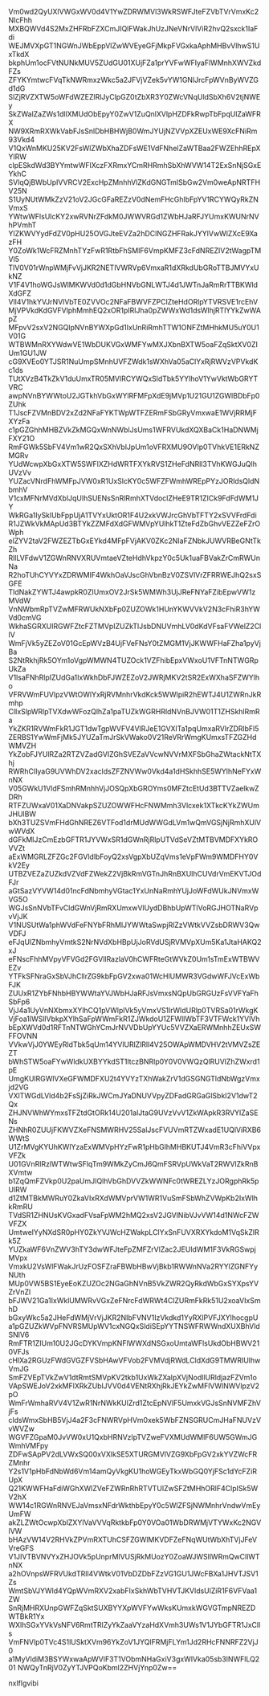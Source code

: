 Vm0wd2QyUXlVWGxWV0d4V1YwZDRWMVl3WkRSWFJteFZVbTVrVmxKc2NIcFhh
MXBQWVd4S2MxZHFRbFZXCmJIQlFWakJhUzJNeVNrVlViR2hvQ2sxck1IaFdi
WEJMVXpGT1NGWnJWbEppVlZwWVEyeGFjMkpFVGxkaAphMHBvVlhwS1UxTkdX
bkphUm1ocFVtNUNkMUV5ZUdGU01XUjFZa1prYVFwWFIyaFlWMnhXWVZkdFZs
ZFYKYmtwcFVqTkNWRmxzWkc5a2JFVjVZek5vYW1GNlJrcFpWVnByWVZGd1dG
SlZjRVZXTW5oWFdWZEZlRlJyClpGZ0tZbXR3Y0ZWcVNqUldSbXh6V2tjNWEy
SkZWalZaZWs1dllXMUdObEpyY0ZwV1ZuQnlXVlpHZDFkRwpTbFpqUlZaWFRX
NW9XRmRXWkVabFJsSnlDbHBHWjB0WmJYUjNZVVpXZEUxWE9XcFNiRm93Vkd4
V1QxWnMKU25KV2FsWlZWbXhaZDFsWE1VdFNhelZaWTBaa2FWZEhhREpXYlRW
clpESkdWd3BYYmtwWFlXczFXRmxYCmRHRmhSbXhWVW14T2ExSnNjSGxEYkhC
SVlqQjBWbUpIVVRCV2ExcHpZMnhhVlZKdGNGTmlSbGw2Vm0weApNRTFHV25N
S1UyNUtWMkZzV21oV2JGcGFaREZzV0dNemFHcGhlbFpYV1RCYWQyRkZNVmxS
YWtwWFlsUlcKY2xwRVNrZFdkM0JWWVRGd1ZWbHJaRFJYUmxKWUNrNVhPVmhT
YlZKWVYydFdZV0pHU25OVGJteEVZa2hDClNGZHFRakJYYlVwWlZXcE9XazFH
Y0ZoWk1WcFRZMnhTYzFwR1RtbFhSMlF6VmpKMFZ3cFdNREZIV2tWagpTMVl5
TlV0V01rWnpWMjFvVjJKR2NETlVWRVp6VmxaR1dXRkdUbGRoTTBJMVYxUkNZ
V1F4V1hoWGJsWlMKWVd0d1dGbHNVbGNLWTJ4d1JWTnJaRmRrTTBKWldXdGFZ
Vll4V1hkYVJrNVlVbTE0ZVVOc2NFaFBWVFZPClZteHdORlpYTVRSVE1rcEhV
MjVPVkdKdGVFVlphMmhEQ2xOR1pIRlJha0pZWWxWd1dsWlhjRTlYYkZwWApZ
MFpvV2sxV2NGQlpNVnBYWXpGd1IxUnRiRmhTTW1ONFZtMHhkMU5uY0U1V01G
WTBWMnRXYWdwVE1WbDUKVGxWMFYwMXJXbnBXTW5oaFZqSktXV0ZIUm1GU1JW
cG9XVEo0YTJSR1NuUmpSMnhUVFZWdk1sWXhVa05aClYxRjRWVzVPVkdKc1ds
TUtXVzB4TkZkV1duUmxTR05MVlRCYWQxSldTbk5YYlhoV1YwVktWbGRYTVRC
awpNVnBYWWtoU2JGTkhVbGxWYlRFMFpXdE9jMVp1U21GU1ZGWlBDbFp0ZUhk
T1JscFZVMnBDV2xZd2NFaFYKTWpWTFZERmFSbGRyVmxwaE1WVjRRMjFXYzFa
c1pGZGhhMHBZVkZkMGQxWnNWblJsUms1WFRVUkdXQXBaCk1HaDNWMjFXY21O
RmFGWk5SbFV4Vm1wR2QxSXhVblJpUm1oVFRXMU9OVlp0TVhkVE1ERkNZMGRv
YUdWcwpXbGxXTW5SWFlXZHdWRTFXYkRVS1ZHeFdNRll3TVhKWGJuQlhUVzVv
YUZacVNrdFhWMFpJVW0xR1UxSlcKY0c5WFZFWmhWREpPYzJORldsQldNbmhV
V1cxMFNrMVdXblJqUlhSUENsSnRlRmhXTVdoclZHeE9TR1ZICk9FdFdWM1JY
WkRGa1IySklUbFppUjA1TVYxUktOR1F4U2xkVWJrcGhVbTFTY2xSVVFrdFdi
R1JZWkVkMApUd3BTYkZZMFdXdGFWMVpYUlhkT1ZteFdZbGhvVEZZeFZrOWph
elZYV2taV2FWZEZTbGxEYkd4MFpFVjAKV0ZKc2NIaFZNbkJUWVRBeGNtTkZh
RllLVFdwV1ZGWnRNVXRUVmtaeVZteHdhVkpzY0c5Uk1uaFBVakZrCmRWUnNa
R2hoTUhCYVYxZDRWMlF4WkhOaVJscGhVbnBzV0ZSVlVrZFRRWEJhQ2sxSGFE
TldNakZYWTJ4awpkR0ZIUmxOV2JrSk5WMWh3UjJReFNYaFZibEpwVW1zMVdW
VnNWbmRpTVZwMFRWUkNXbFp0ZUZOWk1HUnYKWVVkV2N3cFhiR3hYWVd0cmVG
WkhaSGRXUlRGWFZtcFZTMVpIZUZkTlJsbDNUVmhLV0dKdVFsaFVWelZ2CllV
WmFjVk5yZEZoV01GcEpWVzB4UjFVeFNsY0tZMGM1VjJKWWFHaFZha1pyVjBa
S2NtRkhjRk5OYm1oVgpWMWN4TUZOck1VZFhibEpxVWxoU1VFTnNTWGRpUkZa
V1lsaFNhRlpIZUdGa1IxWkhDbFJWZEZoV2JWRjMKV2tSR2ExWXhaSFZWYlho
VFRVWmFUVlpzVWtOWlYxRjRVMnhrVkdKck5WWlpiR2hEWTJ4U1ZWRnJkRmhp
ClIxSlpWRlpTVXdwWFozQlhZa1paTUZkWGRHRldNVnBJVW01T1ZHSkhlRmRa
YkZKR1RVWmFkR1JGT1dwTgpWVFV4VlRJeE1GVXlTa1pqUmxaRVlrZDRlbFl5
ZERBS1YwWmFjMk5JYUZaTmJrSkVWako0V21ReVRrWmgKUmxsTFZGZHdWMVZH
YkZobFJYUlRZa2RTZVZadGVIZGhSVEZaVVcwNVVrMXFSbGhaZWtackNtTXhj
RWRhClIyaG9UVWhDV2xacldsZFZNVWw0Vkd4a1dHSkhhSE5WYlhNeFYxWnNX
V05GWkU1VldFSmhRMnhhVjJOSQpXbGROYms0MFZtcEtUd3BTTVZaelkwZDRh
RTFZUWxaV01XaDNVakpSZUZOWWFHcFNWMmh3Vlcxek1XTkcKYkZWUmJHUlBW
bXh3TUZSVmFHdGhNREZ6VTFod1drMUdWWGdLVm1wQmVGSjNjRmhXUlVwWVdX
dGFkMlJzCmEzbGFTR1JYVWxSR1dGWnRjRlpUTVdSeVZtMTBVMDFXYkROVVZt
aExWMGRLZFZGc2FGVldlbFoyQ2xsVgpXbUZqVms1eVpFWm9WMDFHY0VkV2Ey
UTBZVEZaZUZkdVZVdFZWekZ2VjBkRmVGTnJhRnBXUlhCUVdrVmEKVTJOdFJr
aGtSazVYVW14d01ncFdNbmhyVGtac1YxUnNaRmhYUjJoWFdWUkJNVmxWVG5O
WGJsSnNVbTFvCldGWnVjRmRXUmxwVlUydDBhbUpWTlVoRGJHOTNaRVpvVjJK
V1NUSUtWa1phWVdFeFNYbFRhMlJYWWtaSwpjRlZzVWtkVVZsbDRWV3QwVDFJ
eFJqUlZNbmhyVmtkS2NrNVdXbHBpUjJoRVdUSjRVMVpXUm5Ka1JtaHAKQ2xJ
eFNscFhhMVpyVFVGd2FGVllRazlaV0hCWFRteGtWVkZ0Um1sTmExWTBWVEZv
YTFkSFNraGxSbVJhCllrZG9kbFpGV2xwa01WcHlUMWR3VGdwWFJVcExWbFJK
ZUUxR1ZYbFNhbHBYWWtaYVJWbHJaRFJsVmxsNQpUbGRGUzFsVVFYaFhSbFp6
VjJ4a1UyVnNXbmxXYlhCQ1pVWlplVk5yVmxVS1lrWldURlp0TVRSa01rWkgK
VjFoa1lWSllVbkpXYlhSaFpWWmFkR1ZJWkdoU1ZFWllWbTF3VTFWck1YVlVh
bEpXWVd0d1RFTnNTWGhYCmJrNVVDbUpYYUc5VVZXaERWMnhhZEUxSWFFOVNN
VVkwVjJ0YWEyRldTbk5qUm14YVlURlZlRll4V25OWApWMDVHV2tVMVZsZEZT
bWhSTW5oaFYwWldkUXBYYkdST1ltczBNRlp0Y0V0VWQzQlRUVlZhZWxrd1pE
UmgKUlRGWlVXeGFWMDFXU2t4YVYzTXhWakZrV1dGSGNGTldNbWgzVmxjd2VG
VXlTWGdLVld4b2FsSjZiRkJWCmJYaDNUVVpyZDFadGRGaGlSbkI2V1dwT2Qx
ZHJNVWhWYmxsTFZtdGtORk14U201alJtaG9UVzVvV1ZkWApkR3RVYlZaSENs
ZHNhR0ZUUjFKWVZXeFNSMWRHV25SalJscFVUVmRTZWxadE1UQlViRXB6WWtS
U1ZrMVgKYUhKWlYzaExWMVpHYzFwR1pHbGlhMHBKUTJ4VmR3cFhiVVpxVFZk
U01GVnRlRzlWTWtwSFlqTm9WMkZyCmJ6QmFSRVpUWkVaT2RWVlZkRnBXVmtw
b1ZqQmFZVkp0U2paUmJIQlhVbGhDVVZkWWNFc0tWREZLYzJORgphRk5pUlRW
d1ZtMTBkMWRuY0ZkaVIxRXdWMVprVW1WR1VuSmFSbWhZVWpKb2IxWlhkRmRU
TVdSR1ZHNUsKVGxadFVsaFpWM2hMQ2xsV2JGVlNibVJvVW14d1NWcFZWVFZX
UmtwelYyNXdSR0pHY0ZkYVJWcHZWakpLClYxSnFUVXRXYkdoM1VqSkZlRk5Z
YUZkaWF6VnZWV3hTY3dwWFJteFpZMFZrVlZac2JEUldWM1F3VkRGSwpjMVpx
VmxkU2VsWlFWakJrUzFOSFZraFBWbHBwVjBkb1RWWnNVa2RYYlZGNFYyNUth
MUp0VW5BS1EyeEoKZUZOc2NGaGhNVnB5VkZWR2QyRkdWbGxSYXpsYVZrVnZl
bFJWV21Ga1IxWklUMWRvVGxZeFNrcFdWRWt4ClZURmFkRk51U2xoaVIxSmhD
bGxyWkc5a2JHeFdWMjVrVjJKR2NIbFVNV1IzVkdkd1YyRXlPVFJXYlhocgpU
a1pGZUZkWVpFNVRSMUpWV1cxNGQxSldiSEpYYTNSWFRWWndXUXBhVldSNlV6
RmFTR1ZIUm10U2JGcDYKVmpKNFlWWXdNSGxoUmtaWFlsUkdObHBWV210VFJs
cHlXa2RGUzFWdGVGZFVSbHAwVFVob2FVMVdjRWdLCldXdG9TMWRIUlhwVmJG
SmFZVEpTVkZwV1dtRmtSMVpKV2tkb1UxWkZXalpXVjNodllURldjazFZVm1o
VApSWEJoV2xkMFlXRkZUblJVV0d4VENtRXhjRkJEYkZwMFlVWlNWVlpzV2pO
WmFrWmhaRVV4V1ZwR1NrNWkKUlZrd1ZtcEpNVlF5UmxkVGJsSnNVMFZhVjFs
cldsWmxSbHB5VjJ4a2F3cFNWRVpHVm0xek5WbFZNSGRUCmJHaFNUVzVvWVZw
WGVFZGpaM0JvVW0xU1QxbHRNVzlpTVZweFVXMUdWMlF6UW5GWmJGWmhVMFpy
ZDFwSApPV2dLVWxSQ00xVXlkSE5XTURGMVlVZG9XbFpGV2xkYVZWcFRZMnhr
Y2s1V1pHbFdNbWd6Vm14amQyVkgKU1hoWGEyTkxWbGQ0YjFSc1dYcFZiRUpX
Q21KWWFHaFdiWGhXWlZVeFZWRnRhRTVTUlZwSFZtMHhORlF4ClpISk5WV2hX
WW14c1RGWnRNVEJaVmsxNFdrWkthbEpyY0c5WlZFSjNWMnhrVndwVmEyUmFW
akZLZWtOcwpXblZXYlVaVVVqRktkbFp0Y0VOa01WbDRWMjVTYWxKc2NGVlVW
bHAzVW14V2RHVkZPVmRXTUhCSFZGWlMKVDFZeFNqWUtWbXhTVjJFeVVreGFS
V1JIVTBVNVYxZHJOVk5pUnprMlVUSjRkMUozY0ZoaWJWSllWRmQwCllWTnNX
a2hOVnpsWFRVUkdTRll4VWtkV01VbDZDbFZzVG1GU1JWcFBXa1JHVTJSV1Zs
WmtSbVJYWld4YQpWVmRXV2xabFIxSkhWbTVHVTJKVldsUlZiR1F6VFVaa1ZW
SnRjMHRXUnpGWFZqSktSUXBYYXpWVFYwWksKUmxkWGVGTmpNREZDWTBkR1Yx
WXlhSGxYVkVsNFV6RmtTRlZyYkZaaVYzaHdXVmh3UWs1V1JYbGFTR1JxClls
VmFNVlp0TVc4S1lUSktXVm96YkZoV1JYQlFRMjFLYm1Jd2RHcFNNRFZ2VjJ0
a1MyVldiM3BSYWxwaApWVlF3T1VObmNHaGxiV3gxWlVka05sb3lNWFlLQ201
NWQyTnRjV0ZyYTJVPQoKbml2ZHVjYnp0Zw==

nxlflgvibi